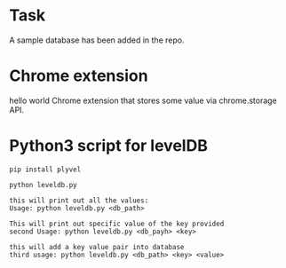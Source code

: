 # Task

A sample database has been added in the repo.

# Chrome extension 
hello world Chrome extension that stores some value via chrome.storage API.


# Python3 script for levelDB

```
pip install plyvel

```

```
python leveldb.py

this will print out all the values:
Usage: python leveldb.py <db_path>

This will print out specific value of the key provided
second Usage: python leveldb.py <db_payh> <key>

this will add a key value pair into database
third usage: python leveldb.py <db_path> <key> <value>

```

